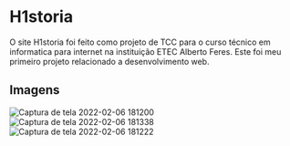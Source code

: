 # H1storia
O site H1storia foi feito como projeto de TCC para o curso técnico em informatica para internet na instituição ETEC Alberto Feres.
Este foi meu primeiro projeto relacionado a desenvolvimento web.

## Imagens

![Captura de tela 2022-02-06 181200](https://user-images.githubusercontent.com/49932975/152701656-fcbd4040-d96d-49c8-bafe-8b4b563c7958.png)
![Captura de tela 2022-02-06 181338](https://user-images.githubusercontent.com/49932975/152701658-2b3b6e13-f6f9-4830-9685-d9d138c13541.png)
![Captura de tela 2022-02-06 181222](https://user-images.githubusercontent.com/49932975/152701659-bc418a5e-87ae-4c8e-8786-b21d21cd4c07.png)
